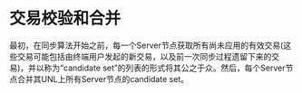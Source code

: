 # 交易校验和合并

最初，在同步算法开始之前，每一个Server节点获取所有尚未应用的有效交易(这些交易可能包括由终端用户发起的新交易，以及前一次同步过程遗留下来的交易)，并以称为“candidate set”的列表的形式将其公之于众。然后，每个Server节点合并其UNL上所有Server节点的candidate set。